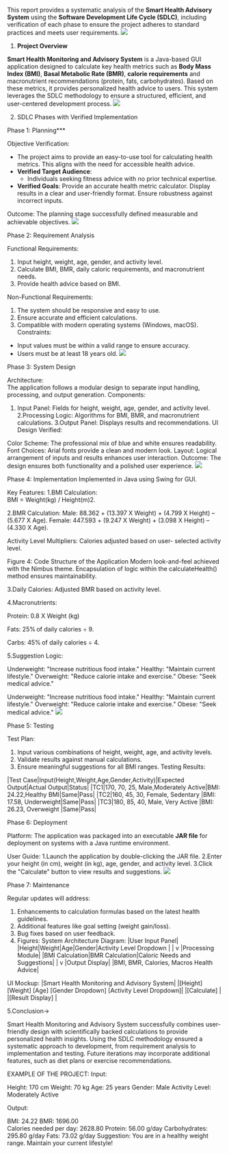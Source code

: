 This report provides a systematic analysis of the **Smart Health Advisory System** using the **Software Development Life Cycle (SDLC)**, including verification of each phase to ensure the project adheres to standard practices and meets user requirements. ![](Aspose.Words.e82a6ad3-3ab1-47f7-9f47-21c8ddea358f.001.png)

1. **Project Overview** 

**Smart Health Monitoring and Advisory System** is a Java-based GUI application designed to calculate key health metrics such as **Body Mass Index (BMI)**, **Basal Metabolic Rate (BMR)**, **calorie requirements** and macronutrient recommendations (protein, fats, carbohydrates). Based on these metrics, it provides personalized health advice to users. This system leverages the SDLC methodology to ensure a structured, efficient, and user-centered development process. ![](Aspose.Words.e82a6ad3-3ab1-47f7-9f47-21c8ddea358f.002.png)

2. SDLC Phases with Verified Implementation 

Phase 1: Planning*** 

Objective Verification: 
- The project aims to provide an easy-to-use tool for calculating health metrics. This aligns with the need for accessible health advice. 
- **Verified Target Audience**: 
  - Individuals seeking fitness advice with no prior technical expertise. 
- **Verified Goals**: 
Provide an accurate health metric calculator. 
Display results in a clear and user-friendly format. 
Ensure robustness against incorrect inputs. 

Outcome: The planning stage successfully defined measurable and achievable objectives. ![](Aspose.Words.e82a6ad3-3ab1-47f7-9f47-21c8ddea358f.003.png)

Phase 2: Requirement Analysis 

Functional Requirements: 
1. Input height, weight, age, gender, and activity level. 
1. Calculate BMI, BMR, daily caloric requirements, and macronutrient needs. 
1. Provide health advice based on BMI.
 
Non-Functional Requirements: 
1. The system should be responsive and easy to use. 
1. Ensure accurate and efficient calculations. 
1. Compatible with modern operating systems (Windows, macOS). 
Constraints: 
- Input values must be within a valid range to ensure accuracy. 
- Users must be at least 18 years old. ![](Aspose.Words.e82a6ad3-3ab1-47f7-9f47-21c8ddea358f.004.png)

Phase 3: System Design 

Architecture:               
 The application follows a modular design to separate input handling, processing, and output generation. 
Components: 
1. Input Panel: 
Fields for height, weight, age, gender, and activity level. 
2.Processing Logic: 
Algorithms for BMI, BMR, and macronutrient calculations. 
3.Output Panel: 
 Displays results and recommendations. 
UI Design Verified: 

Color Scheme: The professional mix of blue and white ensures readability. 
Font Choices: Arial fonts provide a clean and modern look. 
Layout: Logical arrangement of inputs and results enhances user interaction. 
Outcome: The design ensures both functionality and a polished user experience. ![](Aspose.Words.e82a6ad3-3ab1-47f7-9f47-21c8ddea358f.005.png)

Phase 4: Implementation 
Implemented in Java using Swing for GUI.

Key Features: 
1.BMI Calculation:  
        BMI = Weight(kg) / Height(m)2. 

2.BMR Calculation: 
 Male: 88.362 + (13.397 X Weight) + (4.799 X Height) – (5.677 X Age). 
 Female: 447.593 + (9.247 X Weight) + (3.098 X Height) – (4.330 X Age).  

Activity Level Multipliers: 
Calories adjusted based on user- selected activity level. 

Figure 4: Code Structure of the Application 
Modern look-and-feel achieved with the Nimbus theme. 
Encapsulation of logic within the calculateHealth() method ensures maintainability. 

3.Daily Calories: Adjusted BMR based on activity level. 

4.Macronutrients: 

Protein: 0.8 X Weight (kg) 

Fats: 25% of daily calories ÷ 9. 

Carbs: 45% of daily calories ÷ 4. 

5.Suggestion Logic: 

Underweight: "Increase nutritious food intake." 
Healthy: "Maintain current lifestyle." 
Overweight: "Reduce calorie intake and exercise." 
Obese: "Seek medical advice." 

Underweight: "Increase nutritious food intake." 
Healthy: "Maintain current lifestyle." 
Overweight: "Reduce calorie intake and exercise." 
Obese: "Seek medical advice." ![](Aspose.Words.e82a6ad3-3ab1-47f7-9f47-21c8ddea358f.006.png)

Phase 5: Testing

Test Plan: 
1. Input various combinations of height, weight, age, and activity levels. 
1. Validate results against manual calculations. 
1. Ensure meaningful suggestions for all BMI ranges. 
Testing Results: 

|Test Case|Input(Height,Weight,Age,Gender,Activity)|Expected Output|Actual Output|Status|
|TC1|170, 70, 25, Male,Moderately Active|BMI: 24.22,Healthy BMI|Same|Pass|
|TC2|160, 45, 30, Female, Sedentary |BMI: 17.58, Underweight|Same|Pass|
|TC3|180, 85, 40, Male, Very Active |BMI: 26.23, Overweight |Same|Pass|

Phase 6: Deployment 

Platform: The application was packaged into an executable **JAR file** for deployment on systems with a Java runtime environment. 

User Guide: 
1.Launch the application by double-clicking the JAR file. 
2.Enter your height (in cm), weight (in kg), age, gender, and activity                       level. 
3.Click the "Calculate" button to view results and suggestions. ![](Aspose.Words.e82a6ad3-3ab1-47f7-9f47-21c8ddea358f.007.png)

Phase 7: Maintenance 

Regular updates will address: 
1. Enhancements to calculation formulas based on the latest health guidelines. 
2. Additional features like goal setting (weight gain/loss). 
3. Bug fixes based on user feedback. 
4. Figures:
System Architecture Diagram:
                           |User Input Panel|
          |Height|Weight|Age|Gender|Activity Level Dropdown |
                                   |                                                                                    v 
                          |Processing Module|
   |BMI Calculation|BMR Calculation|Caloric Needs and Suggestions|
                                   |                                                                                    v 
                            |Output Display|
               |BMI, BMR, Calories, Macros Health Advice|

UI Mockup: 
                |Smart Health Monitoring and Advisory System|
     |[Height] [Weight] [Age] [Gender Dropdown] [Activity Level Dropdown]|
                             |[Calculate] |
                          |[Result Display] |

5.Conclusion->

Smart Health Monitoring and Advisory System successfully combines user- friendly design with scientifically backed calculations to provide personalized health insights. Using the SDLC methodology ensured a systematic approach to development, from requirement analysis to implementation and testing. Future iterations may incorporate additional features, such as diet plans or exercise recommendations. 

EXAMPLE OF THE PROJECT:
Input: 

Height: 170 cm 
Weight: 70 kg 
Age: 25 years 
Gender: Male 
Activity Level: Moderately Active 

Output:

BMI: 24.22                                                                           BMR: 1696.00                                                                         
Calories needed per day: 2628.80                                                     Protein: 56.00 g/day                                                                Carbohydrates: 295.80 g/day                                                          Fats: 73.02 g/day                                                                   Suggestion:  You are in a healthy weight range. Maintain your current lifestyle! 
